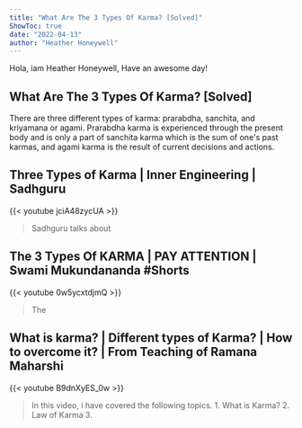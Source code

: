 ```yaml
---
title: "What Are The 3 Types Of Karma? [Solved]"
ShowToc: true 
date: "2022-04-13"
author: "Heather Honeywell" 
---
```


Hola, iam Heather Honeywell, Have an awesome day!
## What Are The 3 Types Of Karma? [Solved]
 There are three different types of karma: prarabdha, sanchita, and kriyamana or agami. Prarabdha karma is experienced through the present body and is only a part of sanchita karma which is the sum of one's past karmas, and agami karma is the result of current decisions and actions.

## Three Types of Karma | Inner Engineering | Sadhguru
{{< youtube jciA48zycUA >}}
>Sadhguru talks about 

## The 3 Types Of KARMA | PAY ATTENTION | Swami Mukundananda #Shorts
{{< youtube 0w5ycxtdjmQ >}}
>The 

## What is karma? | Different types of Karma? | How to overcome it? | From Teaching of Ramana Maharshi
{{< youtube B9dnXyES_0w >}}
>In this video, i have covered the following topics. 1. What is Karma? 2. Law of Karma 3. 

